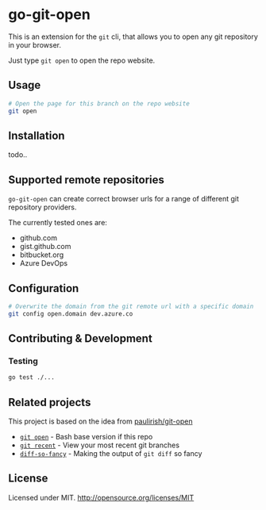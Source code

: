 # go-git-open

This is an extension for the `git` cli, that allows you to open any git repository in your browser.

Just type `git open` to open the repo website.

## Usage

```sh
# Open the page for this branch on the repo website
git open
```

## Installation

todo..

## Supported remote repositories

`go-git-open` can create correct browser urls for a range of different git repository providers.

The currently tested ones are:

- github.com
- gist.github.com
- bitbucket.org
- Azure DevOps

## Configuration 

```bash
# Overwrite the domain from the git remote url with a specific domain
git config open.domain dev.azure.co
```

## Contributing & Development

### Testing

```sh
go test ./...
```

## Related projects

This project is based on the idea from [paulirish/git-open](https://github.com/paulirish/git-open)

- [`git open`](https://github.com/paulirish/git-open) - Bash base version if this repo
- [`git recent`](https://github.com/paulirish/git-recent) - View your most recent git branches
- [`diff-so-fancy`](https://github.com/so-fancy/diff-so-fancy/) - Making the output of `git diff` so fancy

## License

Licensed under MIT. http://opensource.org/licenses/MIT
